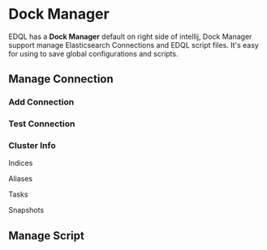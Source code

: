 # Dock Manager

EDQL has a **Dock Manager** default on right side of intellij, Dock Manager support manage Elasticsearch Connections and EDQL script files. It's easy for using to save global configurations and scripts.

## Manage Connection

### Add Connection

### Test Connection

### Cluster Info

Indices

Aliases

Tasks

Snapshots

## Manage  Script

